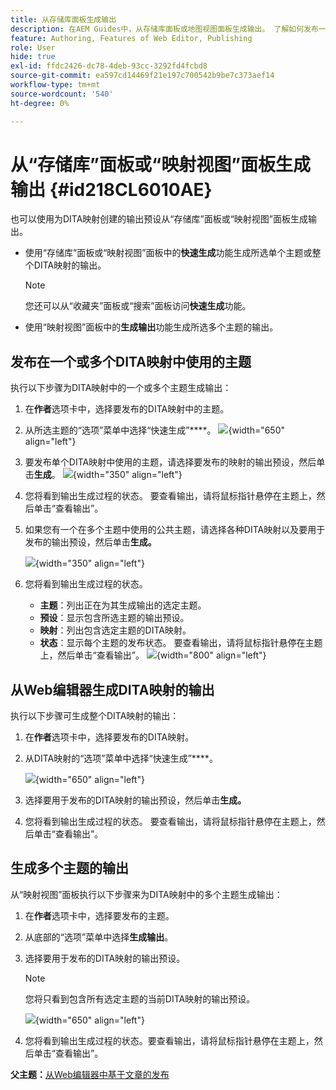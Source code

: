 ```yaml
---
title: 从存储库面板生成输出
description: 在AEM Guides中，从存储库面板或地图视图面板生成输出。 了解如何发布一个或多个DITA映射中使用的主题，或为多个主题生成输出。
feature: Authoring, Features of Web Editor, Publishing
role: User
hide: true
exl-id: ffdc2426-dc78-4deb-93cc-3292fd4fcbd8
source-git-commit: ea597cd14469f21e197c700542b9be7c373aef14
workflow-type: tm+mt
source-wordcount: '540'
ht-degree: 0%

---
```


# 从“存储库”面板或“映射视图”面板生成输出 {#id218CL6010AE}

也可以使用为DITA映射创建的输出预设从“存储库”面板或“映射视图”面板生成输出。

- 使用“存储库”面板或“映射视图”面板中的&#x200B;**快速生成**&#x200B;功能生成所选单个主题或整个DITA映射的输出。

  >[!NOTE]
  >
  > 您还可以从“收藏夹”面板或“搜索”面板访问&#x200B;**快速生成**&#x200B;功能。

- 使用“映射视图”面板中的&#x200B;**生成输出**&#x200B;功能生成所选多个主题的输出。

## 发布在一个或多个DITA映射中使用的主题

执行以下步骤为DITA映射中的一个或多个主题生成输出：

1. 在&#x200B;**作者**&#x200B;选项卡中，选择要发布的DITA映射中的主题。

1. 从所选主题的“选项”菜单中选择“快速生成”****。
   ![](images/select-topic-options-menu_cs.png){width="650" align="left"}

1. 要发布单个DITA映射中使用的主题，请选择要发布的映射的输出预设，然后单击&#x200B;**生成**。
   ![](images/select-preset_cs.png){width="350" align="left"}

1. 您将看到输出生成过程的状态。 要查看输出，请将鼠标指针悬停在主题上，然后单击“查看输出”。

1. 如果您有一个在多个主题中使用的公共主题，请选择各种DITA映射以及要用于发布的输出预设，然后单击&#x200B;**生成。**

   ![](images/select-preset-multiple-maps_cs.png){width="350" align="left"}

1. 您将看到输出生成过程的状态。

   - **主题**：列出正在为其生成输出的选定主题。
   - **预设**：显示包含所选主题的输出预设。
   - **映射**：列出包含选定主题的DITA映射。
   - **状态**：显示每个主题的发布状态。
要查看输出，请将鼠标指针悬停在主题上，然后单击“查看输出”。
     ![](images/output-multiple-maps_cs.png){width="800" align="left"}


## 从Web编辑器生成DITA映射的输出

执行以下步骤可生成整个DITA映射的输出：

1. 在&#x200B;**作者**&#x200B;选项卡中，选择要发布的DITA映射。

1. 从DITA映射的“选项”菜单中选择“快速生成”****。

   ![](images/select-map-options-menu_cs.png){width="650" align="left"}

1. 选择要用于发布的DITA映射的输出预设，然后单击&#x200B;**生成。**

1. 您将看到输出生成过程的状态。 要查看输出，请将鼠标指针悬停在主题上，然后单击“查看输出”。


## 生成多个主题的输出

从“映射视图”面板执行以下步骤来为DITA映射中的多个主题生成输出：

1. 在&#x200B;**作者**&#x200B;选项卡中，选择要发布的主题。

1. 从底部的“选项”菜单中选择&#x200B;**生成输出**。

1. 选择要用于发布的DITA映射的输出预设。

   >[!NOTE]
   >
   > 您将只看到包含所有选定主题的当前DITA映射的输出预设。

   ![](images/generate-output-multiple-topics_cs.png){width="650" align="left"}

1. 您将看到输出生成过程的状态。要查看输出，请将鼠标指针悬停在主题上，然后单击“查看输出”。


**父主题：**[&#x200B;从Web编辑器中基于文章的发布](web-editor-article-publishing.md)
